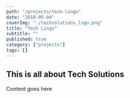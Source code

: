 ```yaml
---
path: "/projects/tech-lingo"
date: "2018-05-04"
coverImg: "./techsolutions_logo.png"
title: "Tech Lingo"
subtitle: ""
published: true
category: ["projects"]
tags: []
---
```


## This is all about Tech Solutions

Content goes here
